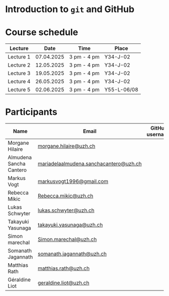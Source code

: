 # Introduction to `git` and GitHub

# Course schedule

| Lecture | Date | Time | Place |
|---------|------|------|-------|
| Lecture 1 | 07.04.2025 | 3 pm - 4 pm | Y34-J-02 |
| Lecture 2 | 12.05.2025 | 3 pm - 4 pm | Y34-J-02 |
| Lecture 3 | 19.05.2025 | 3 pm - 4 pm | Y34-J-02 |
| Lecture 4 | 26.05.2025 | 3 pm - 4 pm | Y34-J-02 |
| Lecture 5 | 02.06.2025 | 3 pm - 4 pm | Y55-L-06/08 |

# Participants

| Name | Email | GitHub username |
|------|-------|-----------------|
| Morgane Hilaire	| morgane.hilaire@uzh.ch |	|
| Almudena Sancha Cantero | mariadelaalmudena.sanchacantero@uzh.ch	|	|
| Markus Vogt	| markusvogt1996@gmail.com	|	|
| Rebecca Mikic	| Rebecca.mikic@uzh.ch	|	|
| Lukas Schwyter | lukas.schwyter@uzh.ch	|	|
| Takayuki Yasunaga	| takayuki.yasunaga@uzh.ch	|	|
| Simon marechal | Simon.marechal@uzh.ch	|	|
| Somanath Jagannath | somanath.jagannath@uzh.ch	|	|
| Matthias Rath | matthias.rath@uzh.ch	|	|
| Géraldine Liot | geraldine.liot@uzh.ch	|	|
